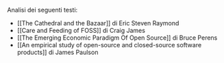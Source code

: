 Analisi dei seguenti testi:
- [[The Cathedral and the Bazaar]] di Eric Steven Raymond
- [[Care and Feeding of FOSS]] di Craig James
- [[The Emerging Economic Paradigm Of Open Source]] di Bruce Perens
- [[An empirical study of open-source and closed-source software products]] di James Paulson